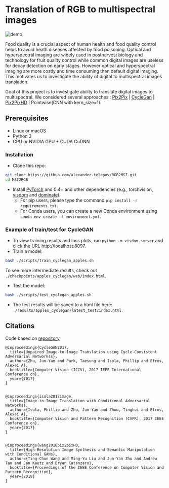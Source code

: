 # Translation of RGB to multispectral images 

![demo](https://user-images.githubusercontent.com/73617371/119876703-98119280-bf41-11eb-92ff-cf6d5882c3a2.png)

Food quality is a crucial aspect of human health and food quality control helps to avoid heath diseases affected by food poisoning. Optical and hyperspectral imaging are widely used in postharvest biology and technology for fruit quality control while common digital images are useless for decay detection on early stages. However optical and hyperspectral imaging are more costly and time consuming than default digital imaging. This motivates us to investigate the ability of digital to multispectral images translation.

Goal of this project is to investigate ability to translate digital images to multispectral.
We considered several approaches : [Pix2Pix](https://arxiv.org/pdf/1611.07004.pdf) | [CycleGan](https://arxiv.org/pdf/1703.10593.pdf) | [Pix2PixHD](https://arxiv.org/pdf/1711.11585.pdf) | Pointwise(CNN with kern_size=1).


## Prerequisites
- Linux or macOS
- Python 3
- CPU or NVIDIA GPU + CUDA CuDNN

### Installation

- Clone this repo:
```bash
git clone https://github.com/alexander-telepov/RGB2MSI.git
cd MSI2RGB
```

- Install [PyTorch](http://pytorch.org) and 0.4+ and other dependencies (e.g., torchvision, [visdom](https://github.com/facebookresearch/visdom) and [dominate](https://github.com/Knio/dominate)).
  - For pip users, please type the command `pip install -r requirements.txt`.
  - For Conda users, you can create a new Conda environment using `conda env create -f environment.yml`.

### Example of train/test for CycleGAN

- To view training results and loss plots, run `python -m visdom.server` and click the URL http://localhost:8097.
- Train a model:
```bash
bash ./scripts/train_cyclegan_apples.sh
```
To see more intermediate results, check out `./checkpoints/apples_cyclegan/web/index.html`.
- Test the model:
```bash
bash ./scripts/test_cyclegan_apples.sh
```
- The test results will be saved to a html file here: `./results/apples_cyclegan/latest_test/index.html`.

## Citations
Code based on [repository](https://github.com/junyanz/pytorch-CycleGAN-and-pix2pix)

```
@inproceedings{CycleGAN2017,
  title={Unpaired Image-to-Image Translation using Cycle-Consistent Adversarial Networkss},
  author={Zhu, Jun-Yan and Park, Taesung and Isola, Phillip and Efros, Alexei A},
  booktitle={Computer Vision (ICCV), 2017 IEEE International Conference on},
  year={2017}
}


@inproceedings{isola2017image,
  title={Image-to-Image Translation with Conditional Adversarial Networks},
  author={Isola, Phillip and Zhu, Jun-Yan and Zhou, Tinghui and Efros, Alexei A},
  booktitle={Computer Vision and Pattern Recognition (CVPR), 2017 IEEE Conference on},
  year={2017}
}


@inproceedings{wang2018pix2pixHD,
  title={High-Resolution Image Synthesis and Semantic Manipulation with Conditional GANs},
  author={Ting-Chun Wang and Ming-Yu Liu and Jun-Yan Zhu and Andrew Tao and Jan Kautz and Bryan Catanzaro},  
  booktitle={Proceedings of the IEEE Conference on Computer Vision and Pattern Recognition},
  year={2018}
}
```